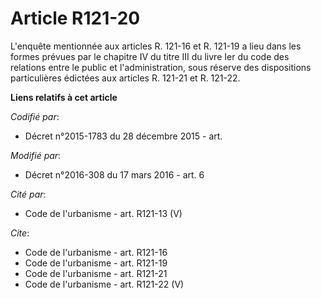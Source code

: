 # Article R121-20

L'enquête mentionnée aux articles R. 121-16 et R. 121-19 a lieu dans les formes prévues par le chapitre IV du titre III du
livre Ier du code des relations entre le public et l'administration, sous réserve des dispositions particulières édictées aux
articles R. 121-21 et R. 121-22.

**Liens relatifs à cet article**

_Codifié par_:

  - Décret n°2015-1783 du 28 décembre 2015 - art.

_Modifié par_:

  - Décret n°2016-308 du 17 mars 2016 - art. 6

_Cité par_:

  - Code de l'urbanisme - art. R121-13 (V)

_Cite_:

  - Code de l'urbanisme - art. R121-16
  - Code de l'urbanisme - art. R121-19
  - Code de l'urbanisme - art. R121-21
  - Code de l'urbanisme - art. R121-22 (V)
